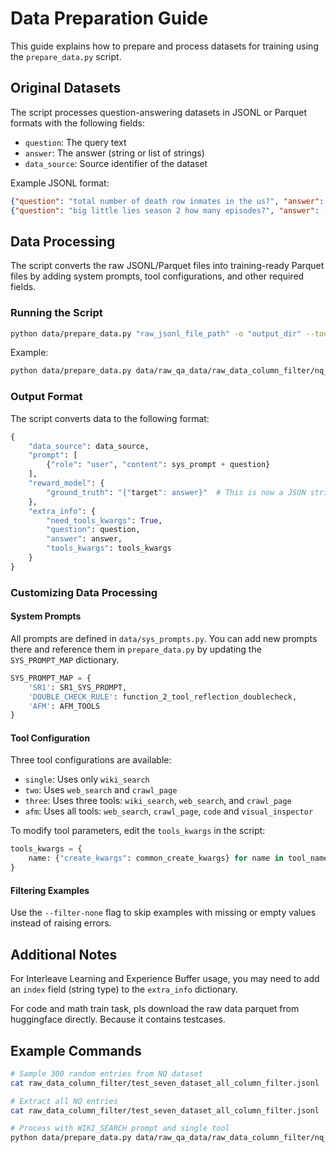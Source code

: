 # Data Preparation Guide

This guide explains how to prepare and process datasets for training using the `prepare_data.py` script.

## Original Datasets

The script processes question-answering datasets in JSONL or Parquet formats with the following fields:
- `question`: The query text
- `answer`: The answer (string or list of strings)
- `data_source`: Source identifier of the dataset

Example JSONL format:
```json
{"question": "total number of death row inmates in the us?", "answer": ["2,718"], "data_source": "nq"}
{"question": "big little lies season 2 how many episodes?", "answer": ["seven"], "data_source": "nq"}
```

## Data Processing

The script converts the raw JSONL/Parquet files into training-ready Parquet files by adding system prompts, tool configurations, and other required fields.

### Running the Script

```bash
python data/prepare_data.py "raw_jsonl_file_path" -o "output_dir" --tool-type "single|two|three|afm" --sys-prompt-key "DOUBLE_CHECK_RULE|AFM" --filter-none
```

Example:
```bash
python data/prepare_data.py data/raw_qa_data/raw_data_column_filter/nq_random_300.jsonl -o data/wiki_search --tool-type single --sys-prompt-key DOUBLE_CHECK_RULE
```

### Output Format

The script converts data to the following format:

```python
{
    "data_source": data_source,
    "prompt": [
        {"role": "user", "content": sys_prompt + question}
    ],
    "reward_model": {
        "ground_truth": "{"target": answer}"  # This is now a JSON string
    },
    "extra_info": {
        "need_tools_kwargs": True,
        "question": question,
        "answer": answer,
        "tools_kwargs": tools_kwargs
    }
}
```

### Customizing Data Processing

#### System Prompts
All prompts are defined in `data/sys_prompts.py`. You can add new prompts there and reference them in `prepare_data.py` by updating the `SYS_PROMPT_MAP` dictionary.

```python
SYS_PROMPT_MAP = {
    'SR1': SR1_SYS_PROMPT,
    'DOUBLE_CHECK_RULE': function_2_tool_reflection_doublecheck,
    'AFM': AFM_TOOLS
}
```

#### Tool Configuration

Three tool configurations are available:
- `single`: Uses only `wiki_search`
- `two`: Uses `web_search` and `crawl_page`
- `three`: Uses three tools: `wiki_search`, `web_search`, and `crawl_page`
- `afm`: Uses all tools: `web_search`, `crawl_page`, `code` and `visual_inspector`

To modify tool parameters, edit the `tools_kwargs` in the script:

```python
tools_kwargs = {
    name: {"create_kwargs": common_create_kwargs} for name in tool_names
}
```

#### Filtering Examples

Use the `--filter-none` flag to skip examples with missing or empty values instead of raising errors.

## Additional Notes

For Interleave Learning and Experience Buffer usage, you may need to add an `index` field (string type) to the `extra_info` dictionary.

For code and math train task, pls download the raw data parquet from huggingface directly. Because it contains testcases.

## Example Commands

```bash
# Sample 300 random entries from NQ dataset
cat raw_data_column_filter/test_seven_dataset_all_column_filter.jsonl | grep '"data_source": "nq"' | shuf -n 300 > raw_data_column_filter/nq_random_300.jsonl

# Extract all NQ entries
cat raw_data_column_filter/test_seven_dataset_all_column_filter.jsonl | grep '"data_source": "nq"' > raw_data_column_filter/nq_full.jsonl

# Process with WIKI_SEARCH prompt and single tool
python data/prepare_data.py data/raw_qa_data/raw_data_column_filter/nq_random_300.jsonl -o data/wiki_search --tool-type single --sys-prompt-key DOUBLE_CHECK_RULE
```
